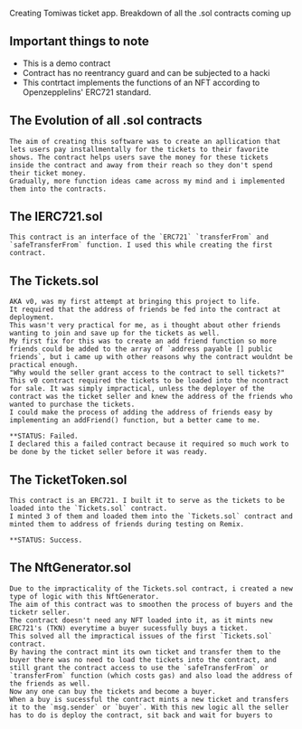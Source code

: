 Creating Tomiwas ticket app. Breakdown of all the .sol contracts coming up

## Important things to note
-   This is a demo contract
-   Contract has no reentrancy guard and can be subjected to a hacki
-   This contrtact implements the functions of an NFT according to Openzepplelins' ERC721 standard.

## The Evolution of all .sol contracts
    The aim of creating this software was to create an apllication that lets users pay installmentally for the tickets to their favorite shows. The contract helps users save the money for these tickets inside the contract and away from their reach so they don't spend their ticket money.
    Gradually, more function ideas came across my mind and i implemented them into the contracts.

##  The IERC721.sol
    This contract is an interface of the `ERC721` `transferFrom` and `safeTransferFrom` function. I used this while creating the first contract.
    
## The Tickets.sol
    AKA v0, was my first attempt at bringing this project to life. 
    It required that the address of friends be fed into the contract at deployment.
    This wasn't very practical for me, as i thought about other friends wanting to join and save up for the tickets as well.
    My first fix for this was to create an add friend function so more friends could be added to the array of `address payable [] public friends`, but i came up with other reasons why the contract wouldnt be practical enough. 
    "Why would the seller grant access to the contract to sell tickets?"
    This v0 contract required the tickets to be loaded into the ncontract for sale. It was simply impractical, unless the deployer of the contract was the ticket seller and knew the address of the friends who wanted to purchase the tickets.
    I could make the process of adding the address of friends easy by implementing an addFriend() function, but a better came to me.
    
    **STATUS: Failed.
    I declared this a failed contract because it required so much work to be done by the ticket seller before it was ready. 

## The TicketToken.sol
    This contract is an ERC721. I built it to serve as the tickets to be loaded into the `Tickets.sol` contract. 
    I minted 3 of them and loaded them into the `Tickets.sol` contract and minted them to address of friends during testing on Remix.

    **STATUS: Success.

## The NftGenerator.sol
    Due to the impracticality of the Tickets.sol contract, i created a new type of logic with this NftGenerator. 
    The aim of this contract was to smoothen the process of buyers and the ticketr seller.
    The contract doesn't need any NFT loaded into it, as it mints new ERC721's (TKN) everytime a buyer sucessfully buys a ticket. 
    This solved all the impractical issues of the first `Tickets.sol` contract.
    By having the contract mint its own ticket and transfer them to the buyer there was no need to load the tickets into the contract, and still grant the contract access to use the `safeTransferFrom` or `transferFrom` function (which costs gas) and also load the address of the friends as well.
    Now any one can buy the tickets and become a buyer.
    When a buy is sucessful the contract mints a new ticket and transfers it to the `msg.sender` or `buyer`. With this new logic all the seller has to do is deploy the contract, sit back and wait for buyers to 



 